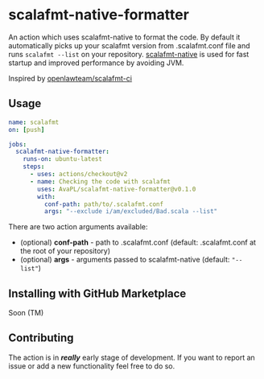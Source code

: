 # scalafmt-native-formatter
An action which uses scalafmt-native to format the code. By default it automatically picks up your scalafmt version from .scalafmt.conf file and runs `scalafmt --list` on your repository. [scalafmt-native](https://scalameta.org/scalafmt/docs/installation.html#native-image) is used for fast startup and improved performance by avoiding JVM.

Inspired by [openlawteam/scalafmt-ci](https://github.com/openlawteam/scalafmt-ci)

## Usage

```yaml
name: scalafmt
on: [push]

jobs:
  scalafmt-native-formatter:
    runs-on: ubuntu-latest
    steps:
      - uses: actions/checkout@v2
      - name: Checking the code with scalafmt
        uses: AvaPL/scalafmt-native-formatter@v0.1.0
        with:
          conf-path: path/to/.scalafmt.conf
          args: "--exclude i/am/excluded/Bad.scala --list"
```

There are two action arguments available:
* (optional) **conf-path** - path to .scalafmt.conf (default: .scalafmt.conf at the root of your repository)
* (optional) **args** - arguments passed to scalafmt-native (default: `"--list"`)

## Installing with GitHub Marketplace
Soon (TM)

## Contributing
The action is in ***really*** early stage of development. If you want to report an issue or add a new functionality feel free to do so.
